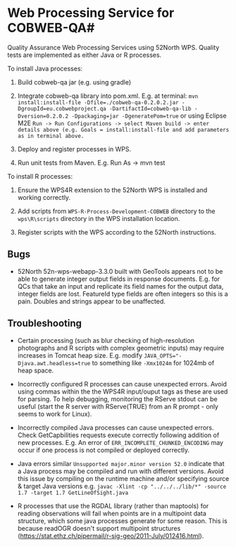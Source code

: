 # Web Processing Service for COBWEB-QA#

Quality Assurance Web Processing Services using 52North WPS. Quality tests are implemented as either Java or R processes.

To install Java processes:

1. Build cobweb-qa jar (e.g. using gradle)

2. Integrate cobweb-qa library into pom.xml. E.g. at terminal:
``mvn install:install-file -Dfile=./cobweb-qa-0.2.0.2.jar -DgroupId=eu.cobwebproject.qa -DartifactId=cobweb-qa-lib -Dversion=0.2.0.2 -Dpackaging=jar -DgeneratePom=true``
or using Eclipse M2E
``Run -> Run Configurations -> select Maven build -> enter details above (e.g. Goals = install:install-file and add parameters as in terminal above.``
3. Deploy and register processes in WPS.

4. Run unit tests from Maven. E.g. Run As -> mvn test


To install R processes:

1. Ensure the WPS4R extension to the 52North WPS is installed and working correctly.

2. Add scripts from ``WPS-R-Process-Development-COBWEB`` directory to the ``wps\R\scripts`` directory in the WPS installation location.

3. Register scripts with the WPS according to the 52North instructions.


## Bugs
* 52North 52n-wps-webapp-3.3.0 built with GeoTools appears not to be able to generate integer output fields in response documents. E.g. for QCs that take an input and replicate its field names for the output data, integer fields are lost. FeatureId type fields are often integers so this is a pain. Doubles and strings appear to be unaffected.


## Troubleshooting

* Certain processing (such as blur checking of high-resolution photographs and R scripts with complex geometric inputs) may require increases in Tomcat heap size. E.g. modify ``JAVA_OPTS="-Djava.awt.headless=true`` to something like ``-Xmx1024m`` for 1024mb of heap space.
 
* Incorrectly configured R processes can cause unexpected errors. Avoid using commas within the the WPS4R input/ouput tags as these are used for parsing. To help debugging, monitoring the RServe stdout can be useful (start the R server with RServe(TRUE) from an R prompt - only seems to work for Linux).

* Incorrectly compiled Java processes can cause unexpected errors. Check GetCapbilities requests execute correctly following addition of new processes. E.g. An error of ``ERR_INCOMPLETE_CHUNKED_ENCODING`` may occur if one process is not compiled or deployed correctly.

* Java errors similar ``Unsupported major.minor version 52.0`` indicate that a Java process may be compiled and run with different versions. Avoid this issue by compiling on the runtime machine and/or specifying source & target Java versions e.g. ``javac -Xlint -cp "../../../lib/*" -source 1.7 -target 1.7 GetLineOfSight.java``

* R processes that use the RGDAL library (rather than maptools) for reading observations will fail when points are in a multipoint data structure, which some java processes generate for some reason. This is because readOGR doesn't support multipoint structures (https://stat.ethz.ch/pipermail/r-sig-geo/2011-July/012416.html).
